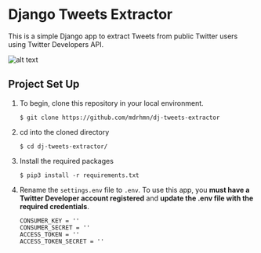 # Django Tweets Extractor

This is a simple Django app to extract Tweets from public Twitter users using Twitter Developers API.

![alt text](https://imgur.com/Cm9L6pI.png)

## Project Set Up

1. To begin, clone this repository in your local environment.

    ```$ git clone https://github.com/mdrhmn/dj-tweets-extractor```

2. cd into the cloned directory

    ```$ cd dj-tweets-extractor/```

3. Install the required packages

    ```$ pip3 install -r requirements.txt```

4. Rename the ```settings.env``` file to ```.env```. To use this app, you **must have a Twitter Developer account registered** and **update the .env file with the required credentials**.

    ```env
    CONSUMER_KEY = ''
    CONSUMER_SECRET = ''
    ACCESS_TOKEN = ''
    ACCESS_TOKEN_SECRET = ''
    ```